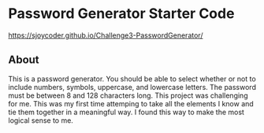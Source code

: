 # Password Generator Starter Code

https://sjoycoder.github.io/Challenge3-PasswordGenerator/

## About
This is a password generator. You should be able to select whether or not to include numbers, symbols, uppercase, and lowercase letters. The password must be between 8 and 128 characters long. This project was challenging for me. This was my first time attemping to take all the elements I know and tie them together in a meaningful way. I found this way to make the most logical sense to me.